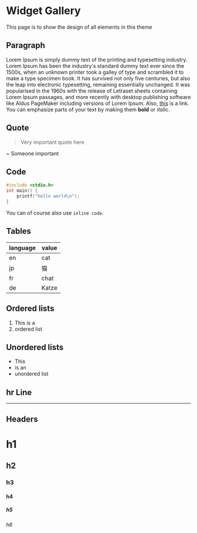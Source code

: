 # Widget Gallery
This page is to show the design of all elements in this theme

## Paragraph
Lorem Ipsum is simply dummy text of the printing and typesetting industry. Lorem Ipsum has been the industry's standard dummy text ever since the 1500s, when an unknown printer took a galley of type and scrambled it to make a type specimen book. It has survived not only five centuries, but also the leap into electronic typesetting, remaining essentially unchanged. It was popularised in the 1960s with the release of Letraset sheets containing Lorem Ipsum passages, and more recently with desktop publishing software like Aldus PageMaker including versions of Lorem Ipsum. Also, [this](https://www.google.com) is a link. You can emphasize parts of your text by making them **bold** or _italic_.

## Quote
> Very important quote here

~ Someone important

## Code
```c
#include <stdio.h>
int main() {
	printf("hello world\n");
}
```

You can of course also use `inline code`.

## Tables
|language|value|
|---|---|
|en|cat|
|jp|猫|
|fr|chat|
|de|Katze|

## Ordered lists
1. This is a
2. ordered list

## Unordered lists
- This
- is an
- unordered list

## hr Line
---

## Headers
<h1>h1</h1>
<h2>h2</h2>
<h3>h3</h3>
<h4>h4</h4>
<h5>h5</h5>
<h6>h6</h6>